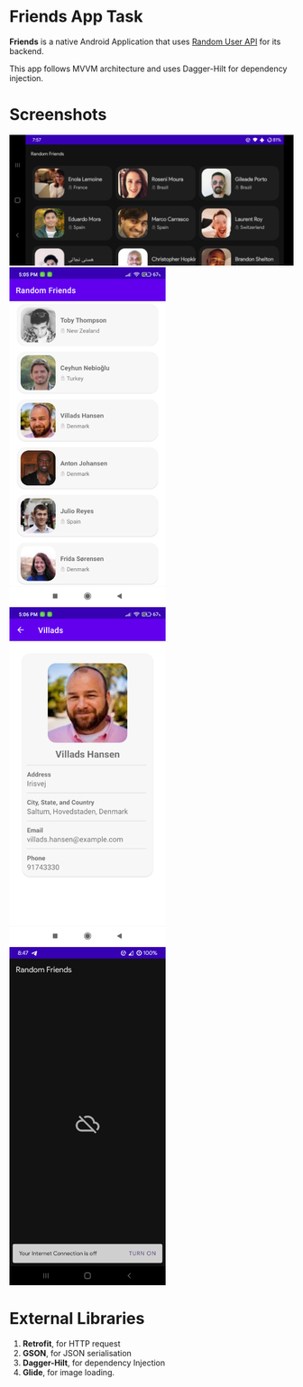# Friends App Task

**Friends** is a native Android Application that uses [Random User API](https://randomuser.me/) for
its backend.

This app follows MVVM architecture and uses Dagger-Hilt for dependency injection.

# Screenshots

<img src="github_assets/landing_page_landscape_m.png"  width="600" />
<img src="github_assets/landing_page.png"  height="600" />
<img src="github_assets/details_page.png"  height="600" />
<img src="github_assets/no_internet_page.png"  height="600" />

# External Libraries

1. **Retrofit**, for HTTP request
2. **GSON**, for JSON serialisation
3. **Dagger-Hilt**, for dependency Injection
4. **Glide**, for image loading.
